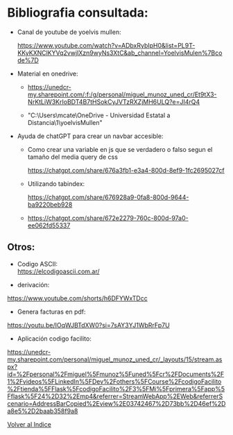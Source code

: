 # Bibliografia consultada:


* Canal de youtube de yoelvis mullen:

    https://www.youtube.com/watch?v=ADbxRybIpH0&list=PL9T-KKyKXNClKYVq2vwjIXzn9wyNs3XtC&ab_channel=YoelvisMulen%7Bcode%7D

* Material en onedrive:

    * https://unedcr-my.sharepoint.com/:f:/g/personal/miguel_munoz_uned_cr/Et9tX3-NrKtLiW3KrIoBDT4B7tHSokCyJVTzRXZjMH6ULQ?e=JI4rQ4

    * "C:\Users\mcate\OneDrive - Universidad Estatal a Distancia\1\yoelvisMullen"

* Ayuda de chatGPT para crear un navbar accesible:
    * Como crear una variable en js que se verdadero o falso segun el tamaño del media query de css

         https://chatgpt.com/share/676a3fb1-e3a4-800d-8ef9-1fc2695027cf

    * Utilizando tabindex: 

        https://chatgpt.com/share/676928a9-0fa8-800d-9644-ba9220beb928

    * https://chatgpt.com/share/672e2279-760c-800d-97a0-ee062fd55337

## Otros: 

* Codigo ASCII:<br>
https://elcodigoascii.com.ar/


* derivación:

https://www.youtube.com/shorts/h6DFYWxTDcc


* Genera facturas en pdf:

https://youtu.be/IOqWJBTdXW0?si=7sAY3YJ1WbRrFp7U

* Aplicación codigo facilito:

https://unedcr-my.sharepoint.com/personal/miguel_munoz_uned_cr/_layouts/15/stream.aspx?id=%2Fpersonal%2Fmiguel%5Fmunoz%5Funed%5Fcr%2FDocuments%2F1%2Fvideos%5FLinkedIn%5FDev%2Fothers%5FCourse%2FcodigoFacilito%2Ftienda%5FFlask%5FcodigoFacilito%2F3%5FMi%5Fprimera%5Fapp%5Fflask%5F24%2D32%2Emp4&referrer=StreamWebApp%2EWeb&referrerScenario=AddressBarCopied%2Eview%2E03742467%2D73bb%2D46ef%2Da8e5%2D2baab358f9a8

[Volver al Indice](index.md)